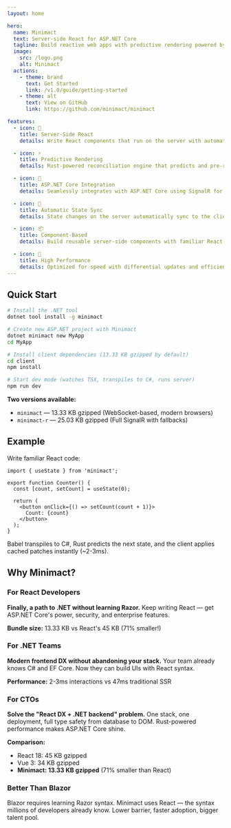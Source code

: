 ```yaml
---
layout: home

hero:
  name: Minimact
  text: Server-side React for ASP.NET Core
  tagline: Build reactive web apps with predictive rendering powered by Rust
  image:
    src: /logo.png
    alt: Minimact
  actions:
    - theme: brand
      text: Get Started
      link: /v1.0/guide/getting-started
    - theme: alt
      text: View on GitHub
      link: https://github.com/minimact/minimact

features:
  - icon: 🦕
    title: Server-Side React
    details: Write React components that run on the server with automatic state synchronization to the client.

  - icon: ⚡
    title: Predictive Rendering
    details: Rust-powered reconciliation engine that predicts and pre-renders UI updates before user interactions.

  - icon: 🎯
    title: ASP.NET Core Integration
    details: Seamlessly integrates with ASP.NET Core using SignalR for real-time communication.

  - icon: 🔄
    title: Automatic State Sync
    details: State changes on the server automatically sync to the client with minimal overhead.

  - icon: 📦
    title: Component-Based
    details: Build reusable server-side components with familiar React patterns and hooks.

  - icon: 🚀
    title: High Performance
    details: Optimized for speed with differential updates and efficient patch-based rendering.
---
```


## Quick Start

```bash
# Install the .NET tool
dotnet tool install -g minimact

# Create new ASP.NET project with Minimact
dotnet minimact new MyApp
cd MyApp

# Install client dependencies (13.33 KB gzipped by default)
cd client
npm install

# Start dev mode (watches TSX, transpiles to C#, runs server)
npm run dev
```

**Two versions available:**
- `minimact` — 13.33 KB gzipped (WebSocket-based, modern browsers)
- `minimact-r` — 25.03 KB gzipped (Full SignalR with fallbacks)

## Example

Write familiar React code:

```tsx
import { useState } from 'minimact';

export function Counter() {
  const [count, setCount] = useState(0);

  return (
    <button onClick={() => setCount(count + 1)}>
      Count: {count}
    </button>
  );
}
```

Babel transpiles to C#, Rust predicts the next state, and the client applies cached patches instantly (~2-3ms).

## Why Minimact?

### For React Developers
**Finally, a path to .NET without learning Razor.** Keep writing React — get ASP.NET Core's power, security, and enterprise features.

**Bundle size:** 13.33 KB vs React's 45 KB (71% smaller!)

### For .NET Teams
**Modern frontend DX without abandoning your stack.** Your team already knows C# and EF Core. Now they can build UIs with React syntax.

**Performance:** 2-3ms interactions vs 47ms traditional SSR

### For CTOs
**Solve the "React DX + .NET backend" problem.** One stack, one deployment, full type safety from database to DOM. Rust-powered performance makes ASP.NET Core shine.

**Comparison:**
- React 18: 45 KB gzipped
- Vue 3: 34 KB gzipped
- **Minimact: 13.33 KB gzipped** (71% smaller than React)

### Better Than Blazor
Blazor requires learning Razor syntax. Minimact uses React — the syntax millions of developers already know. Lower barrier, faster adoption, bigger talent pool.

